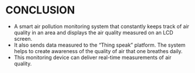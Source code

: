 # CONCLUSION 
  * A smart air pollution monitoring system that constantly keeps track of air quality in an area and displays the air quality measured on an LCD screen.
  * It also sends data measured to the “Thing speak” platform. The system helps to create awareness of the quality of air that one breathes daily. 
  * This monitoring device can deliver real-time measurements of air quality.
